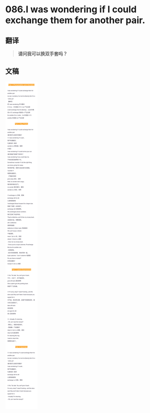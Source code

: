 # 086.I was wondering if I could exchange them for another pair.

## 翻译

> **请问我可以换双手套吗？**

## 文稿

![](img/086.jpg)

